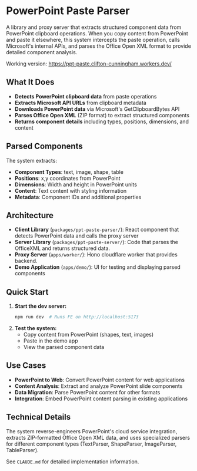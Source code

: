 # PowerPoint Paste Parser

A library and proxy server that extracts structured component data from PowerPoint clipboard operations. When you copy content from PowerPoint and paste it elsewhere, this system intercepts the paste operation, calls Microsoft's internal APIs, and parses the Office Open XML format to provide detailed component analysis.

Working version:  https://ppt-paste.clifton-cunningham.workers.dev/

## What It Does

- **Detects PowerPoint clipboard data** from paste operations
- **Extracts Microsoft API URLs** from clipboard metadata  
- **Downloads PowerPoint data** via Microsoft's GetClipboardBytes API
- **Parses Office Open XML** (ZIP format) to extract structured components
- **Returns component details** including types, positions, dimensions, and content

## Parsed Components

The system extracts:
- **Component Types**: text, image, shape, table
- **Positions**: x,y coordinates from PowerPoint
- **Dimensions**: Width and height in PowerPoint units
- **Content**: Text content with styling information
- **Metadata**: Component IDs and additional properties

## Architecture

- **Client Library** (`packages/ppt-paste-parser/`): React component that detects PowerPoint data and calls the proxy server
- **Server Library** (`packages/ppt-paste-server/`): Code that parses the OfficeXML and returns structured data.
- **Proxy Server** (`apps/worker/`): Hono cloudflare worker that provides backend.
- **Demo Application** (`apps/demo/`): UI for testing and displaying parsed components

## Quick Start

1. **Start the dev server:**
   ```bash   
   npm run dev  # Runs FE on http://localhost:5173
   ```
2. **Test the system:**
   - Copy content from PowerPoint (shapes, text, images)
   - Paste in the demo app
   - View the parsed component data

## Use Cases

- **PowerPoint to Web**: Convert PowerPoint content for web applications
- **Content Analysis**: Extract and analyze PowerPoint slide components
- **Data Migration**: Parse PowerPoint content for other formats
- **Integration**: Embed PowerPoint content parsing in existing applications

## Technical Details

The system reverse-engineers PowerPoint's cloud service integration, extracts ZIP-formatted Office Open XML data, and uses specialized parsers for different component types (TextParser, ShapeParser, ImageParser, TableParser).

See `CLAUDE.md` for detailed implementation information.
